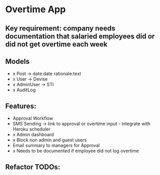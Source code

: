 # Overtime App

## Key requirement: company needs documentation that salaried employees did or did not get overtime each week

## Models
- x Post -> date:date rationale:text
- x User -> Devise
- x AdminUser -> STI
- x AuditLog

## Features:
- Approval Workflow
- SMS Sending -> link to approval or overtime input - integrate with Heroku scheduler
- x Admin dashboard
- x Block non admin and guest users
- Email summary to managers for Approval
- x Needs to be documented if employee did not log overtime

## Refactor TODOs:
